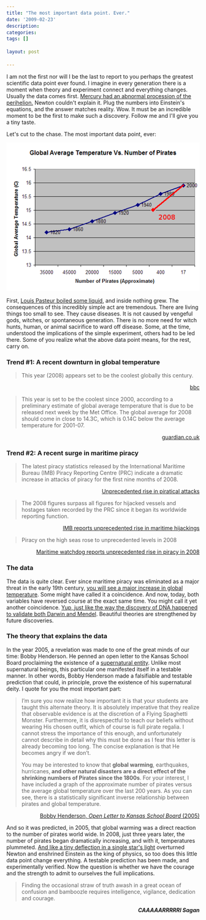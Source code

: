 ```yaml
---
title: "The most important data point. Ever."
date: '2009-02-23'
description:
categories:
tags: []

layout: post

---
```

I am not the first nor will I be the last to report to you perhaps the greatest scientific data point ever found. I imagine in every generation there is a moment when theory and experiment connect and everything changes. Usually the data comes first. <a href="http://en.wikipedia.org/wiki/Tests_of_general_relativity#Perihelion_precession_of_Mercury">Mercury had an abnormal procession of the perihelion.</a> Newton couldn't explain it. Plug the numbers into Einstein's equations, and the answer matches reality. Wow. It must be an incredible moment to be the first to make such a discovery. Follow me and I'll give you a tiny taste.

Let's cut to the chase. The most important data point, ever:

![fsm](/assets/fsm.png)

First, <a href="http://en.wikipedia.org/wiki/Germ_theory_of_disease">Louis Pasteur boiled some liquid</a>, and inside nothing grew. The consequences of this incredibly simple act are tremendous. There are living things too small to see. They cause diseases. It is not caused by vengeful gods, witches, or spontaneous generation. There is no more need for witch hunts, human, or animal sacirifice to ward off disease. Some, at the time, understood the implications of the simple experiment, others had to be led there. Some of you realize what the above data point means, for the rest, carry on.

<h3>Trend #1: A recent downturn in global temperature</h3>

> This year (2008) appears set to be the coolest globally this century.
<p style="text-align: right;"><a href="http://news.bbc.co.uk/2/hi/science/nature/7574603.stm">bbc</a></p>

> This year is set to be the coolest since 2000, according to a preliminary estimate of global average temperature that is due to be released next week by the Met Office. The global average for 2008 should come in close to 14.3C, which is 0.14C below the average temperature for 2001-07.

<p style="text-align: right;"><a href="http://www.guardian.co.uk/environment/2008/dec/05/climate-change-weather">guardian.co.uk</a></p>

<p style="text-align: right;"><a href="http://earthobservatory.nasa.gov/IOTD/view.php?id=36699"></a></p>

<h3>Trend #2: A recent surge in maritime piracy</h3>
<blockquote>The latest piracy statistics released by the International Maritime Bureau (IMB) Piracy Reporting Centre (PRC) indicate a dramatic increase in attacks of piracy for the first nine months of 2008.</blockquote>
<p style="text-align: right;"><a href="http://www.icc-ccs.org/index.php?option=com_content&amp;view=article&amp;id=306:unprecedented-rise-in-piratical-attacks&amp;catid=60:news&amp;Itemid=51">Unprecedented rise in piratical attacks</a></p>

<blockquote>The 2008 figures surpass all figures for hijacked vessels and hostages taken recorded by the PRC since it began its worldwide reporting function.</blockquote>
<p style="text-align: right;"><a href="http://www.icc-ccs.org/index.php?option=com_content&amp;view=article&amp;id=332:imb-reports-unprecedented-rise-in-maritime-hijackings&amp;catid=60:news&amp;Itemid=51">IMB reports unprecedented rise in maritime hijackings</a></p>

<blockquote>Piracy on the high seas rose to unprecedented levels in 2008</blockquote>
<p style="text-align: right;"><a href="http://www.zeenews.com/world/2009-01-16/499246news.html">Maritime watchdog reports unprecedented rise in piracy in 2008</a></p>

<h3 style="text-align: left;"><strong>The data</strong></h3>
<p style="text-align: left;">The data is quite clear. Ever since maritime piracy was eliminated as a major threat in the early 19th century, <a href="http://pangea.stanford.edu/~jshragge/OilWar/Jen_files/image007.gif">you will see a major increase in global temperature</a>. Some might have called it a coincidence. And now, today, both variables have reversed course at the exact same time. You might call it yet another coincidence. <a href="http://en.wikipedia.org/wiki/History_of_molecular_biology#History_of_DNA_biochemistry">Yup, just like the way the discovery of DNA happened to validate both Darwin and Mendel</a>. Beautiful theories are strengthened by future discoveries.</p>

<h3 style="text-align: left;">The theory that explains the data</h3>
<p style="text-align: left;">In the year 2005, a revelation was made to one of the great minds of our time: Bobby Henderson. He penned an open letter to the Kansas School Board proclaiming the existence of a <a href="http://en.wikipedia.org/wiki/Flying_Spaghetti_Monster">supernatural entity</a>. Unlike most supernatural beings, this particular one manifested itself in a testable manner. In other words, Bobby Henderson made a falsifiable and testable prediction that could, in principle, prove the existence of his supernatural deity. I quote for you the most important part:</p>

<blockquote>I’m sure you now realize how important it is that your students are taught this alternate theory. It is absolutely imperative that they realize that observable evidence is at the discretion of a Flying Spaghetti Monster. Furthermore, it is disrespectful to teach our beliefs without wearing His chosen outfit, which of course is full pirate regalia. I cannot stress the importance of this enough, and unfortunately cannot describe in detail why this must be done as I fear this letter is already becoming too long. The concise explanation is that He becomes angry if we don’t.

You may be interested to know that <strong>global warming</strong>, earthquakes, hurricanes,<strong> and other natural disasters are a direct effect of the shrinking numbers of Pirates since the 1800s</strong>. For your interest, I have included a graph of the approximate number of pirates versus the average global temperature over the last 200 years. As you can see, there is a statistically significant inverse relationship between pirates and global temperature.</blockquote>
<p style="text-align: right;"><a href="http://www.venganza.org/about/open-letter/">Bobby Henderson, <em>Open Letter to Kansas School Board</em> (2005)</a></p>

And so it was predicted, in 2005, that global warming was a direct reaction to the number of pirates world wide. In 2008, just three years later, the number of pirates began dramatically increasing, and with it, temperatures plummeted. <a href="http://en.wikipedia.org/wiki/Tests_of_general_relativity#Deflection_of_light_by_the_Sun">And like a tiny deflection in a single star's light</a> overturned Newton and enshrined Einstein as the king of physics, so too does this little data point change everything. A testable prediction has been made, and experimentally verified. Now the question is whether we have the courage and the strength to admit to ourselves the full implications.

> Finding the occasional straw of truth awash in a great ocean of confusion and bamboozle requires intelligence, vigilance, dedication and courage.
<p style="text-align: right;"><em><strong>CAAAAARRRRRl Sagan</strong></em></p>